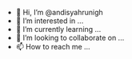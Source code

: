 - 👋 Hi, I’m @andisyahrunigh
- 👀 I’m interested in ...
- 🌱 I’m currently learning ...
- 💞️ I’m looking to collaborate on ...
- 📫 How to reach me ...

<!---
andisyahrunigh/andisyahrunigh is a ✨ special ✨ repository because its `README.md` (this file) appears on your GitHub profile.
You can click the Preview link to take a look at your changes.
--->
